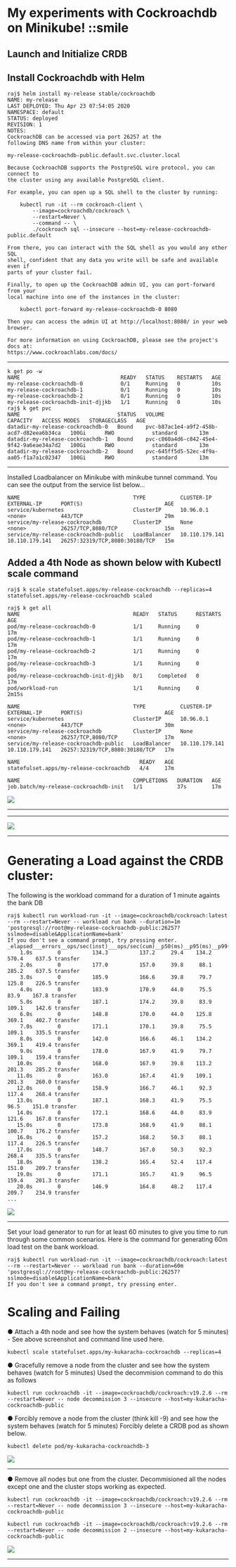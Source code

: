 # My experiments with Cockroachdb on Minikube! ::smile

## Launch and Initialize CRDB

## Install Cockroachdb with Helm

```
raj$ helm install my-release stable/cockroachdb
NAME: my-release
LAST DEPLOYED: Thu Apr 23 07:54:05 2020
NAMESPACE: default
STATUS: deployed
REVISION: 1
NOTES:
CockroachDB can be accessed via port 26257 at the
following DNS name from within your cluster:

my-release-cockroachdb-public.default.svc.cluster.local

Because CockroachDB supports the PostgreSQL wire protocol, you can connect to
the cluster using any available PostgreSQL client.

For example, you can open up a SQL shell to the cluster by running:

    kubectl run -it --rm cockroach-client \
        --image=cockroachdb/cockroach \
        --restart=Never \
        --command -- \
        ./cockroach sql --insecure --host=my-release-cockroachdb-public.default

From there, you can interact with the SQL shell as you would any other SQL
shell, confident that any data you write will be safe and available even if
parts of your cluster fail.

Finally, to open up the CockroachDB admin UI, you can port-forward from your
local machine into one of the instances in the cluster:

    kubectl port-forward my-release-cockroachdb-0 8080

Then you can access the admin UI at http://localhost:8080/ in your web browser.

For more information on using CockroachDB, please see the project's docs at:
https://www.cockroachlabs.com/docs/

```

<HR>
  
```
k get po -w
NAME                                READY   STATUS    RESTARTS   AGE
my-release-cockroachdb-0            0/1     Running   0          10s
my-release-cockroachdb-1            0/1     Running   0          10s
my-release-cockroachdb-2            0/1     Running   0          10s
my-release-cockroachdb-init-djjkb   1/1     Running   0          10s
raj$ k get pvc
NAME                               STATUS   VOLUME                                     CAPACITY   ACCESS MODES   STORAGECLASS   AGE
datadir-my-release-cockroachdb-0   Bound    pvc-b87ac1e4-a9f2-458b-acd7-d82eea6b34ca   100Gi      RWO            standard       13m
datadir-my-release-cockroachdb-1   Bound    pvc-c860a4d6-c842-45e4-9f42-9a6eae34a7d2   100Gi      RWO            standard       13m
datadir-my-release-cockroachdb-2   Bound    pvc-645ff5d5-52ec-4f9a-aa05-f1a7a1c02347   100Gi      RWO            standard       13m
```

<HR>
  
Installed Loadbalancer on Minikube with minikube tunnel command. You can see the output from the service list below...

```
NAME                                    TYPE           CLUSTER-IP       EXTERNAL-IP      PORT(S)                          AGE
service/kubernetes                      ClusterIP      10.96.0.1        <none>           443/TCP                          29m
service/my-release-cockroachdb          ClusterIP      None             <none>           26257/TCP,8080/TCP               15m
service/my-release-cockroachdb-public   LoadBalancer   10.110.179.141   10.110.179.141   26257:32319/TCP,8080:30180/TCP   15m

```
## Added a 4th Node as shown below with Kubectl scale command

```
raj$ k scale statefulset.apps/my-release-cockroachdb --replicas=4
statefulset.apps/my-release-cockroachdb scaled

raj$ k get all
NAME                                    READY   STATUS      RESTARTS   AGE
pod/my-release-cockroachdb-0            1/1     Running     0          17m
pod/my-release-cockroachdb-1            1/1     Running     0          17m
pod/my-release-cockroachdb-2            1/1     Running     0          17m
pod/my-release-cockroachdb-3            1/1     Running     0          80s
pod/my-release-cockroachdb-init-djjkb   0/1     Completed   0          17m
pod/workload-run                        1/1     Running     0          2m15s

NAME                                    TYPE           CLUSTER-IP       EXTERNAL-IP      PORT(S)                          AGE
service/kubernetes                      ClusterIP      10.96.0.1        <none>           443/TCP                          30m
service/my-release-cockroachdb          ClusterIP      None             <none>           26257/TCP,8080/TCP               17m
service/my-release-cockroachdb-public   LoadBalancer   10.110.179.141   10.110.179.141   26257:32319/TCP,8080:30180/TCP   17m

NAME                                      READY   AGE
statefulset.apps/my-release-cockroachdb   4/4     17m

NAME                                    COMPLETIONS   DURATION   AGE
job.batch/my-release-cockroachdb-init   1/1           37s        17m

```

<P>
 <img src="clusteroverview.png">
<HR>
<P>
    
<HR>
<P>
 <img src="4thnodeadd.png">
<HR>
<P>

# Generating a Load against the CRDB cluster:

The following is the workload command for a duration of 1 minute againts the bank DB
```
raj$ kubectl run workload-run -it --image=cockroachdb/cockroach:latest --rm --restart=Never -- workload run bank --duration=1m 'postgresql://root@my-release-cockroachdb-public:26257?sslmode=disable&ApplicationName=bank'
If you don't see a command prompt, try pressing enter.
_elapsed___errors__ops/sec(inst)___ops/sec(cum)__p50(ms)__p95(ms)__p99(ms)_pMax(ms)
    1.0s        0          134.3          137.2     29.4    134.2    570.4    637.5 transfer
    2.0s        0          177.0          157.0     39.8     88.1    285.2    637.5 transfer
    3.0s        0          185.9          166.6     39.8     79.7    125.8    226.5 transfer
    4.0s        0          183.9          170.9     44.0     75.5     83.9    167.8 transfer
    5.0s        0          187.1          174.2     39.8     83.9    109.1    142.6 transfer
    6.0s        0          148.8          170.0     44.0    125.8    369.1    402.7 transfer
    7.0s        0          171.1          170.1     39.8     75.5    109.1    335.5 transfer
    8.0s        0          142.0          166.6     46.1    134.2    369.1    419.4 transfer
    9.0s        0          178.0          167.9     41.9     79.7    109.1    159.4 transfer
   10.0s        0          168.0          167.9     39.8    113.2    201.3    285.2 transfer
   11.0s        0          163.0          167.4     41.9    109.1    201.3    260.0 transfer
   12.0s        0          158.9          166.7     46.1     92.3    117.4    268.4 transfer
   13.0s        0          187.1          168.3     41.9     75.5     96.5    151.0 transfer
   14.0s        0          172.1          168.6     44.0     83.9    121.6    167.8 transfer
   15.0s        0          173.8          168.9     41.9     88.1    100.7    176.2 transfer
   16.0s        0          157.2          168.2     50.3     88.1    117.4    226.5 transfer
   17.0s        0          148.7          167.0     50.3     92.3    268.4    335.5 transfer
   18.0s        0          138.2          165.4     52.4    117.4    151.0    209.7 transfer
   19.0s        0          171.1          165.7     41.9     96.5    159.4    201.3 transfer
   20.0s        0          146.9          164.8     48.2    117.4    209.7    234.9 transfer
...
```
<P>
 <img src="loadtest1m.png">
<HR>
<P>

Set your load generator to run for at least 60 minutes to give you time to run through
some common scenarios. Here is the command for generating 60m load test on the bank workload.

```
raj$ kubectl run workload-run -it --image=cockroachdb/cockroach:latest --rm --restart=Never -- workload run bank --duration=60m 'postgresql://root@my-release-cockroachdb-public:26257?sslmode=disable&ApplicationName=bank'
If you don't see a command prompt, try pressing enter.
```

# Scaling and Failing

● Attach a 4th node and see how the system behaves (watch for 5 minutes) - See above screenshot and command line used here.
```
kubectl scale statefulset.apps/my-kukaracha-cockroachdb --replicas=4
```

● Gracefully remove a node from the cluster and see how the system behaves (watch for 5
minutes)
Used the decommision command to do this as follows

```
kubectl run cockroachdb -it --image=cockroachdb/cockroach:v19.2.6 --rm --restart=Never -- node decommission 3 --insecure --host=my-kukaracha-cockroachdb-public

```

● Forcibly remove a node from the cluster (think kill -9) and see how the system behaves
(watch for 5 minutes)
Forcibly delete a CRDB pod as shown below.

```
kubectl delete pod/my-kukaracha-cockroachdb-3

```
<P>
 <img src="node3rm.png">
<HR>
<P>
    
● Remove all nodes but one from the cluster. Decommisioned all the nodes except one and the cluster stops working as expected.

```
kubectl run cockroachdb -it --image=cockroachdb/cockroach:v19.2.6 --rm --restart=Never -- node decommission 3 --insecure --host=my-kukaracha-cockroachdb-public

kubectl run cockroachdb -it --image=cockroachdb/cockroach:v19.2.6 --rm --restart=Never -- node decommission 2 --insecure --host=my-kukaracha-cockroachdb-public

```
<P>
 <img src="clusterstop.png">
<HR>
<P>
